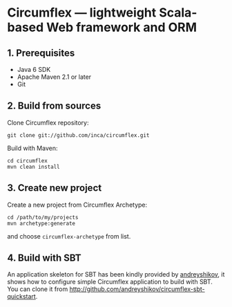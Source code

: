 # Circumflex — lightweight Scala-based Web framework and ORM

## 1. Prerequisites

* Java 6 SDK
* Apache Maven 2.1 or later
* Git

## 2. Build from sources

Clone Circumflex repository:

    git clone git://github.com/inca/circumflex.git

Build with Maven:

    cd circumflex
    mvn clean install

## 3. Create new project

Create a new project from Circumflex Archetype:

    cd /path/to/my/projects
    mvn archetype:generate

and choose `circumflex-archetype` from list.

## 4. Build with SBT

An application skeleton for SBT has been kindly provided by
[andreyshikov](http://github.com/andreyshikov), it shows how to configure
simple Circumflex application to build with SBT. You can clone it from
<http://github.com/andreyshikov/circumflex-sbt-quickstart>.


